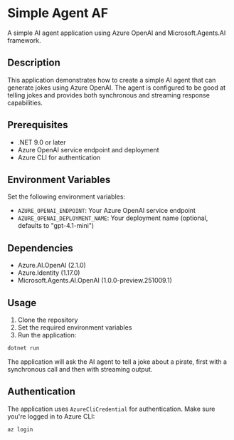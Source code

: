 # Simple Agent AF

A simple AI agent application using Azure OpenAI and Microsoft.Agents.AI framework.

## Description

This application demonstrates how to create a simple AI agent that can generate jokes using Azure OpenAI. The agent is configured to be good at telling jokes and provides both synchronous and streaming response capabilities.

## Prerequisites

- .NET 9.0 or later
- Azure OpenAI service endpoint and deployment
- Azure CLI for authentication

## Environment Variables

Set the following environment variables:

- `AZURE_OPENAI_ENDPOINT`: Your Azure OpenAI service endpoint
- `AZURE_OPENAI_DEPLOYMENT_NAME`: Your deployment name (optional, defaults to "gpt-4.1-mini")

## Dependencies

- Azure.AI.OpenAI (2.1.0)
- Azure.Identity (1.17.0)  
- Microsoft.Agents.AI.OpenAI (1.0.0-preview.251009.1)

## Usage

1. Clone the repository
2. Set the required environment variables
3. Run the application:

```bash
dotnet run
```

The application will ask the AI agent to tell a joke about a pirate, first with a synchronous call and then with streaming output.

## Authentication

The application uses `AzureCliCredential` for authentication. Make sure you're logged in to Azure CLI:

```bash
az login
```